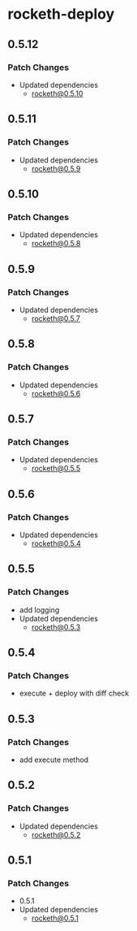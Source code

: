 # rocketh-deploy

## 0.5.12

### Patch Changes

- Updated dependencies
  - rocketh@0.5.10

## 0.5.11

### Patch Changes

- Updated dependencies
  - rocketh@0.5.9

## 0.5.10

### Patch Changes

- Updated dependencies
  - rocketh@0.5.8

## 0.5.9

### Patch Changes

- Updated dependencies
  - rocketh@0.5.7

## 0.5.8

### Patch Changes

- Updated dependencies
  - rocketh@0.5.6

## 0.5.7

### Patch Changes

- Updated dependencies
  - rocketh@0.5.5

## 0.5.6

### Patch Changes

- Updated dependencies
  - rocketh@0.5.4

## 0.5.5

### Patch Changes

- add logging
- Updated dependencies
  - rocketh@0.5.3

## 0.5.4

### Patch Changes

- execute + deploy with diff check

## 0.5.3

### Patch Changes

- add execute method

## 0.5.2

### Patch Changes

- Updated dependencies
  - rocketh@0.5.2

## 0.5.1

### Patch Changes

- 0.5.1
- Updated dependencies
  - rocketh@0.5.1
